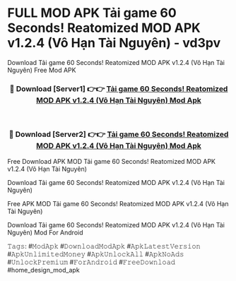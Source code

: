# FULL MOD APK Tải game 60 Seconds! Reatomized MOD APK v1.2.4 (Vô Hạn Tài Nguyên) - vd3pv
Download Tải game 60 Seconds! Reatomized MOD APK v1.2.4 (Vô Hạn Tài Nguyên) Free Mod APK

<div align="center">
<h3>🔴 Download [Server1] 👉👉 <a href="https://apk-comot.site?title=Tải_game_60_Seconds!_Reatomized_MOD_APK_v1.2.4_(Vô_Hạn_Tài_Nguyên)">Tải game 60 Seconds! Reatomized MOD APK v1.2.4 (Vô Hạn Tài Nguyên) Mod Apk</a></h3><br>

<h3>🔴 Download [Server2] 👉👉 <a href="https://apk-comot.site?title=Tải_game_60_Seconds!_Reatomized_MOD_APK_v1.2.4_(Vô_Hạn_Tài_Nguyên)">Tải game 60 Seconds! Reatomized MOD APK v1.2.4 (Vô Hạn Tài Nguyên) Mod Apk</a></h3>
</div>


Free Download APK MOD Tải game 60 Seconds! Reatomized MOD APK v1.2.4 (Vô Hạn Tài Nguyên)

Download Tải game 60 Seconds! Reatomized MOD APK v1.2.4 (Vô Hạn Tài Nguyên) 

Free APK MOD Tải game 60 Seconds! Reatomized MOD APK v1.2.4 (Vô Hạn Tài Nguyên) 

Download Tải game 60 Seconds! Reatomized MOD APK v1.2.4 (Vô Hạn Tài Nguyên) Mod For Android

𝚃𝚊𝚐𝚜: #𝙼𝚘𝚍𝙰𝚙𝚔 #𝙳𝚘𝚠𝚗𝚕𝚘𝚊𝚍𝙼𝚘𝚍𝙰𝚙𝚔 #𝙰𝚙𝚔𝙻𝚊𝚝𝚎𝚜𝚝𝚅𝚎𝚛𝚜𝚒𝚘𝚗 #𝙰𝚙𝚔𝚄𝚗𝚕𝚒𝚖𝚒𝚝𝚎𝚍𝙼𝚘𝚗𝚎𝚢 #𝙰𝚙𝚔𝚄𝚗𝚕𝚘𝚌𝚔𝙰𝚕𝚕 #𝙰𝚙𝚔𝙽𝚘𝙰𝚍𝚜 #𝚄𝚗𝚕𝚘𝚌𝚔𝙿𝚛𝚎𝚖𝚒𝚞𝚖 #𝙵𝚘𝚛𝙰𝚗𝚍𝚛𝚘𝚒𝚍 #𝙵𝚛𝚎𝚎𝙳𝚘𝚠𝚗𝚕𝚘𝚊𝚍 #home_design_mod_apk